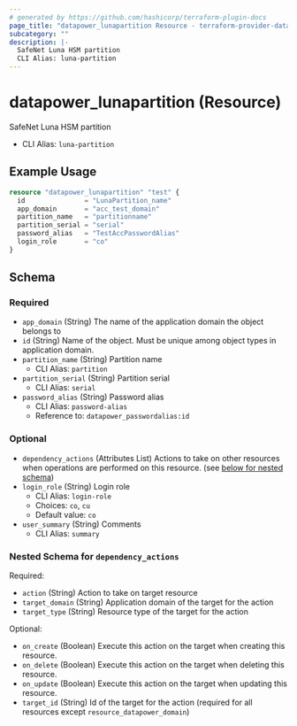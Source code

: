 ```yaml
---
# generated by https://github.com/hashicorp/terraform-plugin-docs
page_title: "datapower_lunapartition Resource - terraform-provider-datapower"
subcategory: ""
description: |-
  SafeNet Luna HSM partition
  CLI Alias: luna-partition
---
```


# datapower_lunapartition (Resource)

SafeNet Luna HSM partition
  - CLI Alias: `luna-partition`

## Example Usage

```terraform
resource "datapower_lunapartition" "test" {
  id               = "LunaPartition_name"
  app_domain       = "acc_test_domain"
  partition_name   = "partitionname"
  partition_serial = "serial"
  password_alias   = "TestAccPasswordAlias"
  login_role       = "co"
}
```

<!-- schema generated by tfplugindocs -->
## Schema

### Required

- `app_domain` (String) The name of the application domain the object belongs to
- `id` (String) Name of the object. Must be unique among object types in application domain.
- `partition_name` (String) Partition name
  - CLI Alias: `partition`
- `partition_serial` (String) Partition serial
  - CLI Alias: `serial`
- `password_alias` (String) Password alias
  - CLI Alias: `password-alias`
  - Reference to: `datapower_passwordalias:id`

### Optional

- `dependency_actions` (Attributes List) Actions to take on other resources when operations are performed on this resource. (see [below for nested schema](#nestedatt--dependency_actions))
- `login_role` (String) Login role
  - CLI Alias: `login-role`
  - Choices: `co`, `cu`
  - Default value: `co`
- `user_summary` (String) Comments
  - CLI Alias: `summary`

<a id="nestedatt--dependency_actions"></a>
### Nested Schema for `dependency_actions`

Required:

- `action` (String) Action to take on target resource
- `target_domain` (String) Application domain of the target for the action
- `target_type` (String) Resource type of the target for the action

Optional:

- `on_create` (Boolean) Execute this action on the target when creating this resource.
- `on_delete` (Boolean) Execute this action on the target when deleting this resource.
- `on_update` (Boolean) Execute this action on the target when updating this resource.
- `target_id` (String) Id of the target for the action (required for all resources except `resource_datapower_domain`)
